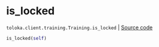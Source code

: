 # is_locked
`toloka.client.training.Training.is_locked` | [Source code](https://github.com/Toloka/toloka-kit/blob/v0.1.26/src/client/training.py#L117)

```python
is_locked(self)
```

